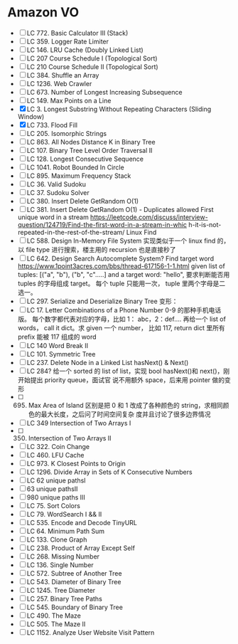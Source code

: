 # Amazon VO

-   [ ] LC 772. Basic Calculator III (Stack)
-   [ ] LC 359. Logger Rate Limiter
-   [ ] LC 146. LRU Cache (Doubly Linked List)
-   [ ] LC 207 Course Schedule I (Topological Sort)
-   [ ] LC 210 Course Schedule II (Topological Sort)
-   [ ] LC 384. Shuffle an Array
-   [ ] LC 1236. Web Crawler
-   [ ] LC 673. Number of Longest Increasing Subsequence
-   [ ] LC 149. Max Points on a Line
-   [x] LC 3. Longest Substring Without Repeating Characters (Sliding Window)
-   [x] LC 733. Flood Fill
-   [ ] LC 205. Isomorphic Strings
-   [ ] LC 863. All Nodes Distance K in Binary Tree
-   [ ] LC 107. Binary Tree Level Order Traversal II
-   [ ] LC 128. Longest Consecutive Sequence
-   [ ] LC 1041. Robot Bounded In Circle
-   [ ] LC 895. Maximum Frequency Stack
-   [ ] LC 36. Valid Sudoku
-   [ ] LC 37. Sudoku Solver
-   [ ] LC 380. Insert Delete GetRandom O(1)
-   [ ] LC 381. Insert Delete GetRandom O(1) - Duplicates allowed
        First unique word in a stream
        https://leetcode.com/discuss/interview-question/124719/Find-the-first-word-in-a-stream-in-whic
        h-it-is-not-repeated-in-the-rest-of-the-stream/
        Linux Find
-   [ ] LC 588. Design In-Memory File System
        实现类似于⼀个 linux find 的，以 file type 进⾏搜索，楼主⽤的 recursion 也是直接秒了
-   [ ] LC 642. Design Search Autocomplete System?
        Find target word
        https://www.1point3acres.com/bbs/thread-617156-1-1.html
        given list of tuples: [("a", "b"), ("b", "c".....] and a target word: "hello", 要求判断能否⽤ tuples
        的字母组成 target。 每个 tuple 只能⽤⼀次， tuple ⾥两个字母是⼆选⼀。
-   [ ] LC 297. Serialize and Deserialize Binary Tree
        变形：
-   [ ] LC 17. Letter Combinations of a Phone Number
        0-9 的那种⼿机电话版。 每个数字都代表对应的字母，⽐如 1： abc，2：def.... 再给⼀个
        list of words， call it dict。求 given ⼀个 number， ⽐如 117, return dict ⾥所有 prefix 能被
        117 组成的 word
-   [ ] LC 140 Word Break II
-   [ ] LC 101. Symmetric Tree
-   [ ] LC 237. Delete Node in a Linked List
        hasNext() & Next()
-   [ ] LC 284?
        给⼀个 sorted 的 list of list，实现 bool hasNext()和 next()，刚开始提出 priority queue，⾯试官
        说不⽤额外 space，后来⽤ pointer 做的变形
-   [ ] 695. Max Area of Island
         区别是把 0 和 1 改成了各种颜⾊的 string，求相同颜⾊的最⼤长度，之后问了时间空间复杂
         度并且讨论了很多边界情况
-   [ ] LC 349 Intersection of Two Arrays I
-   [ ] 350. Intersection of Two Arrays II
-   [ ] LC 322. Coin Change
-   [ ] LC 460. LFU Cache
-   [ ] LC 973. K Closest Points to Origin
-   [ ] LC 1296. Divide Array in Sets of K Consecutive Numbers
-   [ ] LC 62 unique pathsI
-   [ ] 63 unique pathsII
-   [ ] 980 unique paths III
-   [ ] LC 75. Sort Colors
-   [ ] LC 79. WordSearch I && II
-   [ ] LC 535. Encode and Decode TinyURL
-   [ ] LC 64. Minimum Path Sum
-   [ ] LC 133. Clone Graph
-   [ ] LC 238. Product of Array Except Self
-   [ ] LC 268. Missing Number
-   [ ] LC 136. Single Number
-   [ ] LC 572. Subtree of Another Tree
-   [ ] LC 543. Diameter of Binary Tree
-   [ ] LC 1245. Tree Diameter
-   [ ] LC 257. Binary Tree Paths
-   [ ] LC 545. Boundary of Binary Tree
-   [ ] LC 490. The Maze
-   [ ] LC 505. The Maze II
-   [ ] LC 1152. Analyze User Website Visit Pattern
